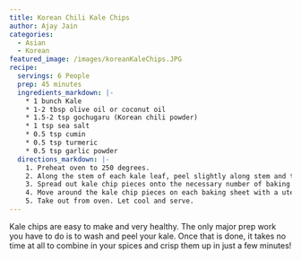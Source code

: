 ```yaml
---
title: Korean Chili Kale Chips
author: Ajay Jain
categories:
  - Asian
  - Korean
featured_image: /images/koreanKaleChips.JPG
recipe:
  servings: 6 People
  prep: 45 minutes
  ingredients_markdown: |-
    * 1 bunch Kale
    * 1-2 tbsp olive oil or coconut oil
    * 1.5-2 tsp gochugaru (Korean chili powder)
    * 1 tsp sea salt
    * 0.5 tsp cumin
    * 0.5 tsp turmeric
    * 0.5 tsp garlic powder
  directions_markdown: |-
    1. Preheat oven to 250 degrees.
    2. Along the stem of each kale leaf, peel slightly along stem and tear into chip size pieces. Place into a mixing bowl with oil and spices and combine.
    3. Spread out kale chip pieces onto the necessary number of baking sheets. Bake for fifteen minutes.
    4. Move around the kale chip pieces on each baking sheet with a utensil and bake for five more minutes.
    5. Take out from oven. Let cool and serve.
---
```

Kale chips are easy to make and very healthy. The only major prep work you have to do is to wash and peel your kale. Once that is done, it takes no time at all to combine in your spices and crisp them up in just a few minutes!
